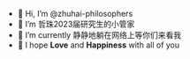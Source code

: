- 👋 Hi, I’m @zhuhai-philosophers
- 👀 I’m 哲珠2023届研究生的小管家
- 🌱 I’m currently 静静地躺在网络上等你们来看我
- 💞️ I hope **Love** and **Happiness** with all of you 


<!---
zhuhai-philosophers/zhuhai-philosophers is a ✨ special ✨ repository because its `README.md` (this file) appears on your GitHub profile.
You can click the Preview link to take a look at your changes.
--->

